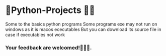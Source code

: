 # 🐍Python-Projects 🐍🚀

Some to the basics python programs
Some programs exe may not run on windows as it is macos ececutables
But you can download its source file in case if executables not work 

### Your feedback are welcomed!🐍😁🐍.

